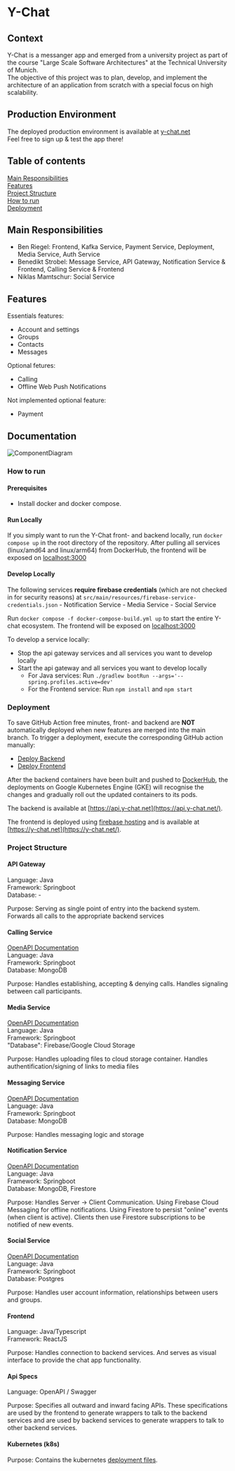 # Y-Chat
## Context
Y-Chat is a messanger app and emerged from a university project as part of the course "Large Scale Software Architectures" at the Technical University of Munich.<br />
The objective of this project was to plan, develop, and implement the architecture of an application from scratch with a special focus on high scalability.<br />

## Production Environment
The deployed production environment is available at [y-chat.net](https://y-chat.net)<br />
Feel free to sign up  & test the app there!<br />

## Table of contents
[Main Responsibilities](#Main-Responsibilities)<br />
[Features](#Features)<br />
[Project Structure](#Project-Structure)<br />
[How to run](#How-to-run)<br />
[Deployment](#Deployment)<br />

## Main Responsibilities
- Ben Riegel: Frontend, Kafka Service, Payment Service, Deployment, Media Service, Auth Service
- Benedikt Strobel: Message Service, API Gateway, Notification Service & Frontend, Calling Service & Frontend
- Niklas Mamtschur: Social Service

## Features

Essentials features:
- Account and settings
- Groups
- Contacts
- Messages

Optional fetures:

- Calling
- Offline Web Push Notifications

Not implemented optional feature:

- Payment

## Documentation

![ComponentDiagram](https://github.com/Y-Chat/y-chat/assets/50946590/4c80076d-9bde-4fd6-aece-8b473efa2b11)

### How to run
#### Prerequisites
- Install docker and docker compose.

#### Run Locally
If you simply want to run the Y-Chat front- and backend locally, run ```docker compose up``` in the root directory of the repository. After pulling all services (linux/amd64 and linux/arm64) from DockerHub, the frontend will be exposed on [localhost:3000](http://localhost:3000/)

#### Develop Locally
The following services **require firebase credentials** (which are not checked in for security reasons) at ```src/main/resources/firebase-service-credentials.json```
    - Notification Service
    - Media Service
    - Social Service

Run ```docker compose -f docker-compose-build.yml up``` to start the entire Y-chat ecosystem. The frontend will be exposed on [localhost:3000](http://localhost:3000/)

To develop a service locally:
- Stop the api gateway services and all services you want to develop locally
- Start the api gateway and all services you want to develop locally
    - For Java services: Run ```./gradlew bootRun --args='--spring.profiles.active=dev'```
    - For the Frontend service: Run ```npm install``` and ```npm start```

### Deployment
To save GitHub Action free minutes, front- and backend are **NOT** automatically deployed when new features are merged into the main branch. To trigger a deployment, execute the corresponding GitHub action manually:
- [Deploy Backend](https://github.com/Y-Chat/y-chat/actions/workflows/deploy-backend.yml)
- [Deploy Frontend](https://github.com/Y-Chat/y-chat/actions/workflows/deploy-frontend.yml)

After the backend containers have been built and pushed to [DockerHub](https://hub.docker.com/u/mrsarius), the deployments on Google Kubernetes Engine (GKE) will recognise the changes and gradually roll out the updated containers to its pods.

The backend is available at [https://api.y-chat.net](https://api.y-chat.net/).

The frontend is deployed using [firebase hosting](https://firebase.google.com/docs/hosting) and is available at [https://y-chat.net](https://y-chat.net/). 


### Project Structure

#### API Gateway
Language: Java<br />
Framework: Springboot<br />
Database: -<br />

Purpose: Serving as single point of entry into the backend system. Forwards all calls to the appropriate backend services
#### Calling Service
[OpenAPI Documentation](https://rest.wiki/?https://raw.githubusercontent.com/Y-Chat/y-chat-api/767f878a714dda90555bd6b3aa822452be97a15d/calling/openapi.yml)<br />
Language: Java<br />
Framework: Springboot<br />
Database: MongoDB<br />

Purpose: Handles establishing, accepting & denying calls. Handles signaling between call participants.
#### Media Service
[OpenAPI Documentation](https://rest.wiki/?https://raw.githubusercontent.com/Y-Chat/y-chat-api/767f878a714dda90555bd6b3aa822452be97a15d/media/openapi.yml)<br />
Language: Java<br />
Framework: Springboot<br />
"Database": Firebase/Google Cloud Storage<br />

Purpose: Handles uploading files to cloud storage container. Handles authentification/signing of links to media files
#### Messaging Service
[OpenAPI Documentation](https://rest.wiki/?https://raw.githubusercontent.com/Y-Chat/y-chat-api/767f878a714dda90555bd6b3aa822452be97a15d/messaging/openapi.yml)<br />
Language: Java<br />
Framework: Springboot<br />
Database: MongoDB<br />

Purpose: Handles messaging logic and storage
#### Notification Service
[OpenAPI Documentation](https://rest.wiki/?https://raw.githubusercontent.com/Y-Chat/y-chat-api/767f878a714dda90555bd6b3aa822452be97a15d/notification/openapi.yml)<br />
Language: Java<br />
Framework: Springboot<br />
Database: MongoDB, Firestore<br />

Purpose: Handles Server -> Client Communication. Using Firebase Cloud Messaging for offline notifications. Using Firestore to persist "online" events (when client is active). Clients then use Firestore subscriptions to be notified of new events.
#### Social Service
[OpenAPI Documentation](https://rest.wiki/?https://raw.githubusercontent.com/Y-Chat/y-chat-api/767f878a714dda90555bd6b3aa822452be97a15d/social/openapi.yml)<br />
Language: Java<br />
Framework: Springboot<br />
Database: Postgres<br />

Purpose: Handles user account information, relationships between users and groups.
#### Frontend<br />
Language: Java/Typescript<br />
Framework: ReactJS<br />

Purpose: Handles connection to backend services. And serves as visual interface to provide the chat app functionality.<br />
#### Api Specs
Language: OpenAPI / Swagger<br />

Purpose: Specifies all outward and inward facing APIs. These specifications are used by the frontend to generate wrappers to talk to the backend services and are used by backend services to generate wrappers to talk to other backend services.<br />
#### Kubernetes (k8s)
Purpose: Contains the kubernetes [deployment files](https://github.com/Y-Chat/y-chat/tree/main/k8s).<br />



